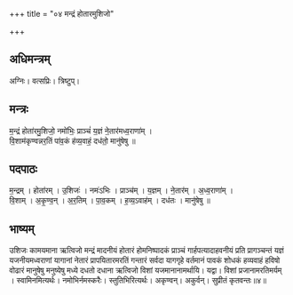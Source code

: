 +++
title = "०४ मन्द्रं होतारमुशिजो"

+++
## अधिमन्त्रम्
अग्निः। वत्सप्रिः। त्रिष्टुप्।

## मन्त्रः
म॒न्द्रं होता॑रमु॒शिजो॒ नमो॑भिः॒ प्राञ्चं॑ य॒ज्ञं ने॒तार॑मध्व॒राणा॑म् ।  
वि॒शाम॑कृण्वन्नर॒तिं पा॑व॒कं ह॑व्य॒वाहं॒ दध॑तो॒ मानु॑षेषु ॥

## पदपाठः
म॒न्द्रम् । होता॑रम् । उ॒शिजः॑ । नमः॑ऽभिः । प्राञ्च॑म् । य॒ज्ञम् । ने॒तार॑म् । अ॒ध्व॒राणा॑म् ।  
वि॒शाम् । अ॒कृ॒ण्व॒न् । अ॒र॒तिम् । पा॒व॒कम् । ह॒व्य॒ऽवाह॑म् । दध॑तः । मानु॑षेषु ॥

## भाष्यम्
उशिजः कामयमाना ऋत्विजो मन्द्रं मादनीयं होतारं होमनिष्पादकं प्राञ्चं गार्हपत्यादाहवनीयं प्रति प्रागञ्चन्तं यज्ञं यजनीयमध्वराणां यागानां नेतारं प्रापयितारमरतिं गन्तारं सर्वदा यागगृहे वर्तमानं पावकं शोधकं हव्यवाहं हविषो वोढारं मानुषेषु मनुष्येषु मध्ये दधतो दधाना ऋत्विजो विशां यजमानानामर्थायि। यद्वा। विशां प्रजानामरतिमर्यम् । स्वामिनमित्यर्थः। नमोभिर्नमस्करैः। स्तुतिभिरित्यर्थः। अकृण्वन्। अकुर्वन्। सुप्रीतं कृतवन्तः॥४॥